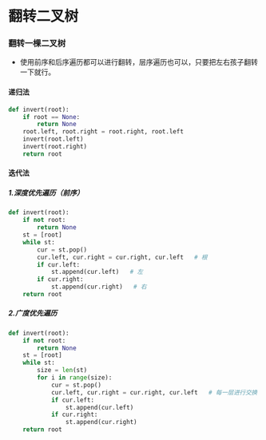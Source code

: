 
# 翻转二叉树

### 翻转一棵二叉树

* 使用前序和后序遍历都可以进行翻转，层序遍历也可以，只要把左右孩子翻转一下就行。

#### 递归法


```python
def invert(root):
    if root == None:
        return None
    root.left, root.right = root.right, root.left
    invert(root.left)
    invert(root.right)
    return root
```

#### 迭代法

##### 1.深度优先遍历（前序）


```python
def invert(root):
    if not root:
        return None
    st = [root]
    while st:
        cur = st.pop()
        cur.left, cur.right = cur.right, cur.left   # 根
        if cur.left:
            st.append(cur.left)   # 左
        if cur.right:
            st.append(cur.right)   # 右
    return root
```

##### 2.广度优先遍历


```python
def invert(root):
    if not root:
        return None
    st = [root]
    while st:
        size = len(st)
        for i in range(size):
            cur = st.pop()
            cur.left, cur.right = cur.right, cur.left   # 每一层进行交换
            if cur.left:
                st.append(cur.left)
            if cur.right:
                st.append(cur.right)
    return root
```
